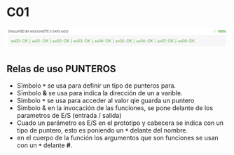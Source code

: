 # C01
![C01](./C01.png)

## Relas de uso PUNTEROS

 - Sīmbolo **`*`** se usa para definir un tipo de punteros para.
 - Sīmbolo **&** se usa para indica la dirección de un a varible.
 - Símbolo **`*`** se usa para acceder al valor qie guarda un puntero
 - Simbolo & en la invocación de las funciones, se pone delante de los parametros de E/S (entrada / salida)
 - Cuado un parámetro es E/S en el prototipo y cabecera se indica con un tipo de puntero, esto es poniendo un **`*`** delante del nombre.
 - en el cuerpo de la función los argumentos que son funciones se usan con un **`*`** delante **#**.





